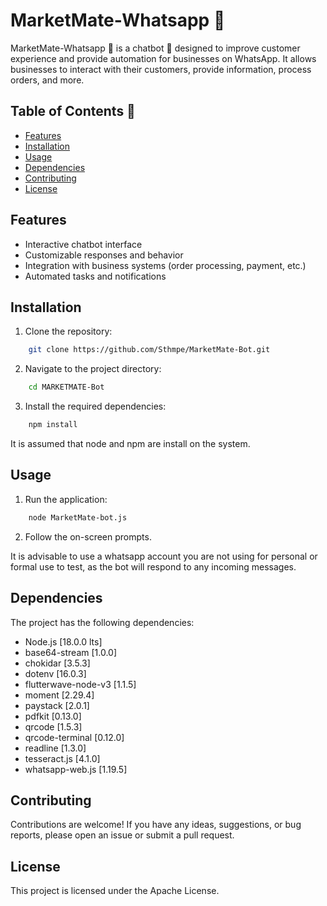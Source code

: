 # MarketMate-Whatsapp 🛒

MarketMate-Whatsapp 🛒 is a chatbot 🤖 designed to improve customer experience and provide automation for businesses on WhatsApp. It allows businesses to interact with their customers, provide information, process orders, and more.

## Table of Contents 🧾

- [Features](#Features)
- [Installation](#installation)
- [Usage](#usage)
- [Dependencies](#dependencies)
- [Contributing](#contributing)
- [License](#license)

## Features

- Interactive chatbot interface
- Customizable responses and behavior
- Integration with business systems (order processing, payment, etc.)
- Automated tasks and notifications

## Installation

1. Clone the repository: 
```bash
	git clone https://github.com/Sthmpe/MarketMate-Bot.git
```
2. Navigate to the project directory: 
```bash
	cd MARKETMATE-Bot
```
3. Install the required dependencies:
```bash
	npm install
```
It is assumed that node and npm are install on the system.

## Usage

1. Run the application: 
```bash
	node MarketMate-bot.js
```
2. Follow the on-screen prompts.

It is advisable to use a whatsapp account you are not using for personal or formal use to test, as the bot will respond to any incoming messages.

## Dependencies

The project has the following dependencies:

- Node.js [18.0.0 lts]
- base64-stream [1.0.0]
- chokidar [3.5.3]
- dotenv [16.0.3]
- flutterwave-node-v3 [1.1.5]
- moment [2.29.4]
- paystack [2.0.1]
- pdfkit [0.13.0]
- qrcode [1.5.3]
- qrcode-terminal [0.12.0]
- readline [1.3.0]
- tesseract.js [4.1.0]
- whatsapp-web.js [1.19.5]

## Contributing
Contributions are welcome! If you have any ideas, suggestions, or bug reports, please open an issue or submit a pull request.

## License
This project is licensed under the Apache License.